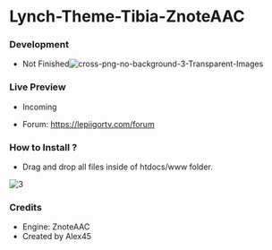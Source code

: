 # Lynch-Theme-Tibia-ZnoteAAC

### Development
- Not Finished![cross-png-no-background-3-Transparent-Images](https://user-images.githubusercontent.com/89811188/133918747-1845f281-7b1b-4cca-89e1-8118a8349768.png)

### Live Preview

- Incoming

- Forum: https://lepiigortv.com/forum

### How to Install ?

- Drag and drop all files inside of htdocs/www folder.

![3](https://user-images.githubusercontent.com/89811188/133921081-00a78cef-8749-4c94-9f9c-61f87f1a8d3d.png)


### Credits

- Engine: ZnoteAAC
- Created by Alex45